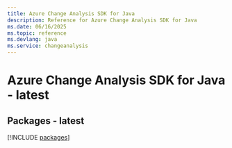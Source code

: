 ```yaml
---
title: Azure Change Analysis SDK for Java
description: Reference for Azure Change Analysis SDK for Java
ms.date: 06/16/2025
ms.topic: reference
ms.devlang: java
ms.service: changeanalysis
---
```

# Azure Change Analysis SDK for Java - latest
## Packages - latest
[!INCLUDE [packages](change-analysis-index.md)]